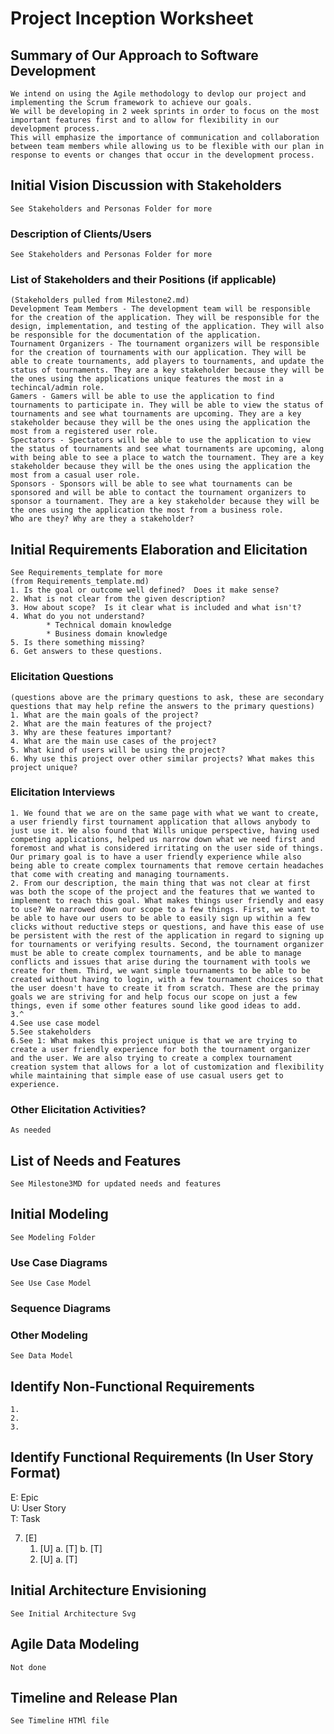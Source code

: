 Project Inception Worksheet
=====================================

## Summary of Our Approach to Software Development
    We intend on using the Agile methodology to devlop our project and implementing the Scrum framework to achieve our goals. 
    We will be developing in 2 week sprints in order to focus on the most important features first and to allow for flexibility in our development process.
    This will emphasize the importance of communication and collaboration between team members while allowing us to be flexible with our plan in response to events or changes that occur in the development process.
    


## Initial Vision Discussion with Stakeholders
    See Stakeholders and Personas Folder for more

### Description of Clients/Users
    See Stakeholders and Personas Folder for more
### List of Stakeholders and their Positions (if applicable)
    (Stakeholders pulled from Milestone2.md)
    Development Team Members - The development team will be responsible for the creation of the application. They will be responsible for the design, implementation, and testing of the application. They will also be responsible for the documentation of the application.
    Tournament Organizers - The tournament organizers will be responsible for the creation of tournaments with our application. They will be able to create tournaments, add players to tournaments, and update the status of tournaments. They are a key stakeholder because they will be the ones using the applications unique features the most in a techincal/admin role. 
    Gamers - Gamers will be able to use the application to find tournaments to participate in. They will be able to view the status of tournaments and see what tournaments are upcoming. They are a key stakeholder because they will be the ones using the application the most from a registered user role.
    Spectators - Spectators will be able to use the application to view the status of tournaments and see what tournaments are upcoming, along with being able to see a place to watch the tournament. They are a key stakeholder because they will be the ones using the application the most from a casual user role.
    Sponsors - Sponsors will be able to see what tournaments can be sponsored and will be able to contact the tournament organizers to sponsor a tournament. They are a key stakeholder because they will be the ones using the application the most from a business role.
    Who are they? Why are they a stakeholder?

## Initial Requirements Elaboration and Elicitation
    See Requirements_template for more
    (from Requirements_template.md)
    1. Is the goal or outcome well defined?  Does it make sense?
    2. What is not clear from the given description?
    3. How about scope?  Is it clear what is included and what isn't?
    4. What do you not understand?
            * Technical domain knowledge
            * Business domain knowledge
    5. Is there something missing?
    6. Get answers to these questions.

### Elicitation Questions
    (questions above are the primary questions to ask, these are secondary questions that may help refine the answers to the primary questions)
    1. What are the main goals of the project?
    2. What are the main features of the project?
    3. Why are these features important?
    4. What are the main use cases of the project?
    5. What kind of users will be using the project?
    6. Why use this project over other similar projects? What makes this project unique?

### Elicitation Interviews
    1. We found that we are on the same page with what we want to create, a user friendly first tournament application that allows anybody to just use it. We also found that Wills unique perspective, having used competing applications, helped us narrow down what we need first and foremost and what is considered irritating on the user side of things. Our primary goal is to have a user friendly experience while also being able to create complex tournaments that remove certain headaches that come with creating and managing tournaments.
    2. From our description, the main thing that was not clear at first was both the scope of the project and the features that we wanted to implement to reach this goal. What makes things user friendly and easy to use? We narrowed down our scope to a few things. First, we want to be able to have our users to be able to easily sign up within a few clicks without reductive steps or questions, and have this ease of use be persistent with the rest of the application in regard to signing up for tournaments or verifying results. Second, the tournament organizer must be able to create complex tournaments, and be able to manage conflicts and issues that arise during the tournament with tools we create for them. Third, we want simple tournaments to be able to be created without having to login, with a few tournament choices so that the user doesn't have to create it from scratch. These are the primay goals we are striving for and help focus our scope on just a few things, even if some other features sound like good ideas to add.
    3.^
    4.See use case model
    5.See stakeholders
    6.See 1: What makes this project unique is that we are trying to create a user friendly experience for both the tournament organizer and the user. We are also trying to create a complex tournament creation system that allows for a lot of customization and flexibility while maintaining that simple ease of use casual users get to experience. 

### Other Elicitation Activities?
    As needed

## List of Needs and Features
    See Milestone3MD for updated needs and features


## Initial Modeling
	See Modeling Folder

### Use Case Diagrams
    See Use Case Model

### Sequence Diagrams

### Other Modeling
    See Data Model

## Identify Non-Functional Requirements
    1. 
    2.
    3.

## Identify Functional Requirements (In User Story Format)

E: Epic  
U: User Story  
T: Task  

7. [E] 
    1. [U]
        a. [T]
        b. [T]
    2. [U]
        a. [T]

## Initial Architecture Envisioning
    See Initial Architecture Svg

## Agile Data Modeling
    Not done

## Timeline and Release Plan
    See Timeline HTMl file
    

